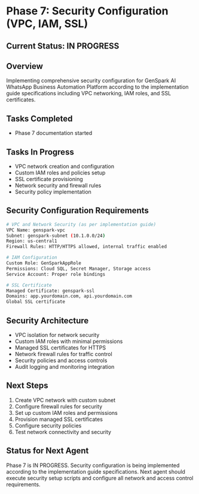 # Phase 7: Security Configuration (VPC, IAM, SSL)

## Current Status: IN PROGRESS

## Overview
Implementing comprehensive security configuration for GenSpark AI WhatsApp Business Automation Platform according to the implementation guide specifications including VPC networking, IAM roles, and SSL certificates.

## Tasks Completed
- Phase 7 documentation started

## Tasks In Progress
- VPC network creation and configuration
- Custom IAM roles and policies setup
- SSL certificate provisioning
- Network security and firewall rules
- Security policy implementation

## Security Configuration Requirements
```bash
# VPC and Network Security (as per implementation guide)
VPC Name: genspark-vpc
Subnet: genspark-subnet (10.1.0.0/24)
Region: us-central1
Firewall Rules: HTTP/HTTPS allowed, internal traffic enabled

# IAM Configuration
Custom Role: GenSparkAppRole
Permissions: Cloud SQL, Secret Manager, Storage access
Service Account: Proper role bindings

# SSL Certificate
Managed Certificate: genspark-ssl
Domains: app.yourdomain.com, api.yourdomain.com
Global SSL certificate
```

## Security Architecture
- VPC isolation for network security
- Custom IAM roles with minimal permissions
- Managed SSL certificates for HTTPS
- Network firewall rules for traffic control
- Security policies and access controls
- Audit logging and monitoring integration

## Next Steps
1. Create VPC network with custom subnet
2. Configure firewall rules for security
3. Set up custom IAM roles and permissions
4. Provision managed SSL certificates
5. Configure security policies
6. Test network connectivity and security

## Status for Next Agent
Phase 7 is IN PROGRESS. Security configuration is being implemented according to the implementation guide specifications. Next agent should execute security setup scripts and configure all network and access control requirements.